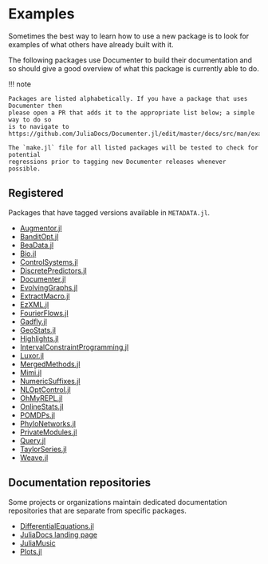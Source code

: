 # Examples

Sometimes the best way to learn how to use a new package is to look for
examples of what others have already built with it.

The following packages use Documenter to build their documentation and so
should give a good overview of what this package is currently able to do.

!!! note

    Packages are listed alphabetically. If you have a package that uses Documenter then
    please open a PR that adds it to the appropriate list below; a simple way to do so
    is to navigate to
    https://github.com/JuliaDocs/Documenter.jl/edit/master/docs/src/man/examples.md.

    The `make.jl` file for all listed packages will be tested to check for potential
    regressions prior to tagging new Documenter releases whenever possible.

## Registered

Packages that have tagged versions available in `METADATA.jl`.

- [Augmentor.jl](https://evizero.github.io/Augmentor.jl/)
- [BanditOpt.jl](https://v-i-s-h.github.io/BanditOpt.jl/stable/)
- [BeaData.jl](https://stephenbnicar.github.io/BeaData.jl/stable/)
- [Bio.jl](http://biojulia.net/Bio.jl/stable/)
- [ControlSystems.jl](http://juliacontrol.github.io/ControlSystems.jl/stable/)
- [DiscretePredictors.jl](https://github.com/v-i-s-h/DiscretePredictors.jl)
- [Documenter.jl](https://juliadocs.github.io/Documenter.jl/stable/)
- [EvolvingGraphs.jl](https://etymoio.github.io/EvolvingGraphs.jl/stable/)
- [ExtractMacro.jl](https://carlobaldassi.github.io/ExtractMacro.jl/stable/)
- [EzXML.jl](https://bicycle1885.github.io/EzXML.jl/stable/)
- [FourierFlows.jl](https://FourierFlows.github.io/FourierFlows.jl/stable/)
- [Gadfly.jl](http://gadflyjl.org/stable/)
- [GeoStats.jl](http://juliohm.github.io/GeoStats.jl/stable/)
- [Highlights.jl](https://juliadocs.github.io/Highlights.jl/stable/)
- [IntervalConstraintProgramming.jl](https://juliaintervals.github.io/IntervalConstraintProgramming.jl/stable/)
- [Luxor.jl](https://juliagraphics.github.io/Luxor.jl/stable/)
- [MergedMethods.jl](https://michaelhatherly.github.io/MergedMethods.jl/stable/)
- [Mimi.jl](https://www.mimiframework.org/Mimi.jl/stable/)
- [NumericSuffixes.jl](https://michaelhatherly.github.io/NumericSuffixes.jl/stable/)
- [NLOptControl.jl](https://huckl3b3rry87.github.io/MPCDocs.jl/stable/)
- [OhMyREPL.jl](https://github.com/KristofferC/OhMyREPL.jl)
- [OnlineStats.jl](https://joshday.github.io/OnlineStats.jl/stable/)
- [POMDPs.jl](http://juliapomdp.github.io/POMDPs.jl/stable/)
- [PhyloNetworks.jl](http://crsl4.github.io/PhyloNetworks.jl/stable/)
- [PrivateModules.jl](https://michaelhatherly.github.io/PrivateModules.jl/stable/)
- [Query.jl](http://www.queryverse.org/Query.jl/stable/)
- [TaylorSeries.jl](http://www.juliadiff.org/TaylorSeries.jl/stable/)
- [Weave.jl](http://weavejl.mpastell.com/stable/)

## Documentation repositories

Some projects or organizations maintain dedicated documentation repositories that are
separate from specific packages.

- [DifferentialEquations.jl](http://docs.juliadiffeq.org/latest/)
- [JuliaDocs landing page](https://juliadocs.github.io/latest/)
- [JuliaMusic](https://juliamusic.github.io/JuliaMusic_documentation.jl/latest/)
- [Plots.jl](https://docs.juliaplots.org/latest/)
